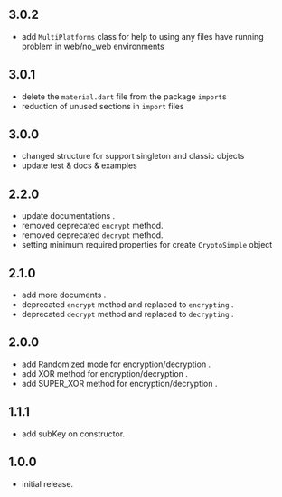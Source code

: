 ## 3.0.2

* add `MultiPlatforms` class for help to using any files have running problem in web/no_web environments

## 3.0.1

* delete the `material.dart` file from the package `import`s
* reduction of unused sections in `import` files

## 3.0.0

* changed structure for support singleton and classic objects
* update test & docs & examples

## 2.2.0

* update documentations .
* removed deprecated `encrypt` method.
* removed deprecated `decrypt` method.
* setting minimum required properties for create `CryptoSimple` object

## 2.1.0

* add more documents .
* deprecated `encrypt` method and replaced to `encrypting` .
* deprecated `decrypt` method and replaced to `decrypting` .

## 2.0.0

* add Randomized mode for encryption/decryption .
* add XOR method for encryption/decryption . 
* add SUPER_XOR method for encryption/decryption .

## 1.1.1

*  add subKey on constructor.


## 1.0.0

*  initial release.
